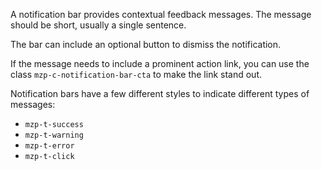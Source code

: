 A notification bar provides contextual feedback messages. The message should be short, usually a single sentence.

The bar can include an optional button to dismiss the notification.

If the message needs to include a prominent action link, you can use the class `mzp-c-notification-bar-cta` to make the link stand out.

Notification bars have a few different styles to indicate different types of messages:
- `mzp-t-success`
- `mzp-t-warning`
- `mzp-t-error`
- `mzp-t-click`
